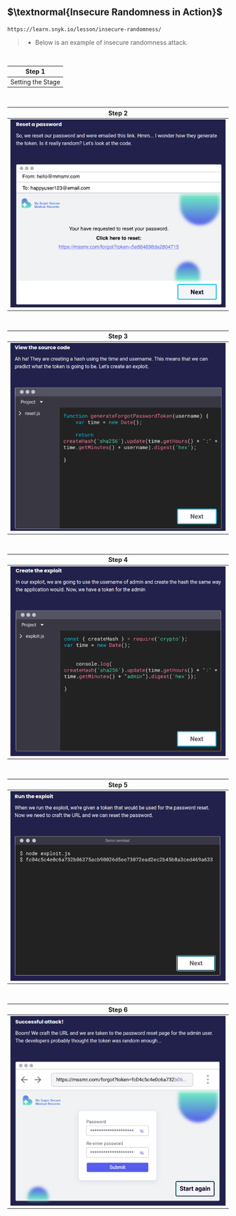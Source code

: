 ## $\textnormal{Insecure Randomness in Action}$

```plaintext
https://learn.snyk.io/lesson/insecure-randomness/
```

> - Below is an example of insecure randomness attack.

<br />

| Step 1 |
| ------ |
| Setting the Stage |

<br />

| Step 2 |
| ------ |
| ![step-2](./images/02-insecure-randomness-step-2.png)  |

<br />

| Step 3 |
| ------ |
| ![step-3](./images/03-insecure-randomness-step-3.png) |

<br />

| Step 4 |
| ------ |
| ![step-4](./images/04-insecure-randomness-step-4.png) |

<br />

| Step 5 |
| ------ |
| ![step-5](./images/05-insecure-randomness-step-5.png) |

<br />

| Step 6 |
| ------ |
| ![step-6](./images/06-insecure-randomness-step-6.png) |
